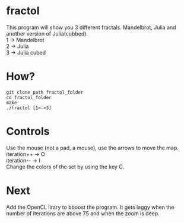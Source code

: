 # fractol
This program will show you 3 different fractals. Mandelbrot, Julia and another version of Julia(cubbed).<br />
1 -> Mandelbrot<br />
2 -> Julia<br />
3 -> Julia cubed

# How?
```
git clone path fractol_folder
cd fractol_folder
make
./fractol [1<->3] 
```
# Controls
Use the mouse (not a pad, a mouse), use the arrows to move the map.<br />
iteration++ -> O<br />
iteration-- -> I<br />
Change the colors of the set by using the key C.

# Next
Add the OpenCL lirary to bboost the program. It gets laggy when the number of iterations are above 75 and when the zoom is deep.
